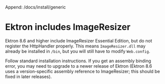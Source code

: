 Append: /docs/install/generic

# Ektron includes ImageResizer

Ektron 8.6 and higher include ImageResizer Essential Edition, but do not register the HttpHandler properly. This means `ImageResizer.dll` may already be installed in `/bin`, but you will still have to modify `Web.config`.

Follow standard installation instructions. If you get an assembly binding error, you may need to upgrade to a newer release of Ektron (Ektron 8.6 uses a version-specific assembly reference to ImageResizer; this should be fixed in later releases).